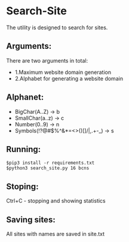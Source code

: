 # Search-Site

The utility is designed to search for sites.

## Arguments:

There are two arguments in total:
* 1.Maximum website domain generation
* 2.Alphabet for generating a website domain

## Alphanet:
* BigChar(A..Z) -> b 
* SmallChar(a..z) -> c
* Number(0..9) -> n
* Symbols(!?@#$%^&*=<>()[]/|,.+-_) -> s

## Running:

```
$pip3 install -r requirements.txt
$python3 search_site.py 16 bcns
```

## Stoping:
Ctrl+C - stopping and showing statistics

## Saving sites:

All sites with names are saved in site.txt
